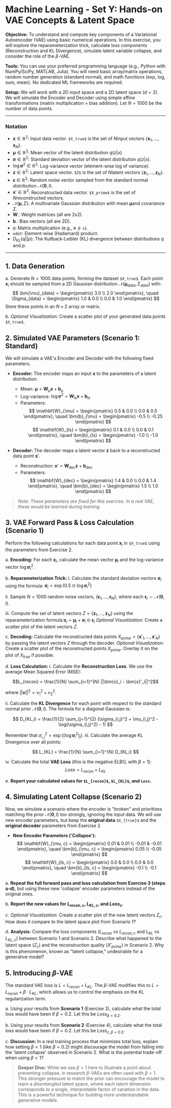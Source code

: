 # Machine Learning - Set Y: Hands-on VAE Concepts & Latent Space

**Objective:** To understand and compute key components of a Variational Autoencoder (VAE) using basic numerical operations. In this exercise, you will explore the reparameterization trick, calculate loss components (Reconstruction and KL Divergence), simulate latent variable collapse, and consider the role of the $\beta$-VAE.

**Tools:** You can use your preferred programming language (e.g., Python with NumPy/SciPy, MATLAB, Julia). You will need basic array/matrix operations, random number generation (standard normal), and math functions (exp, log, sum, mean). No dedicated ML frameworks are required.

**Setup:** We will work with a 2D input space and a 2D latent space ($d=2$). We will simulate the Encoder and Decoder using simple affine transformations (matrix multiplication + bias addition). Let $N=1000$ be the number of data points.

---

### **Notation**

*   $\bm{x} \in \mathbb{R}^2$: Input data vector. `$X_true$` is the set of $N$input vectors $\{\bm{x}_1, ..., \bm{x}_N\}$.
*   $\bm{\mu} \in \mathbb{R}^2$: Mean vector of the latent distribution $q(z|x)$.
*   $\bm{\sigma} \in \mathbb{R}^2$: Standard deviation vector of the latent distribution $q(z|x)$.
*   $\log \bm{\sigma}^2 \in \mathbb{R}^2$: Log-variance vector (element-wise log of variance).
*   $\bm{z} \in \mathbb{R}^2$: Latent space vector. `$Z$` is the set of $N$latent vectors $\{\bm{z}_1, ..., \bm{z}_N\}$.
*   $\bm{\epsilon} \in \mathbb{R}^2$: Random noise vector sampled from the standard normal distribution $\mathcal{N}(\bm{0}, I)$.
*   $\bm{x}' \in \mathbb{R}^2$: Reconstructed data vector. `$X_prime$` is the set of $N$reconstructed vectors.
*   $\mathcal{N}(\bm{\mu}, \Sigma)$: A multivariate Gaussian distribution with mean $\bm{\mu}$and covariance $\Sigma$.
*   $\mathbf{W}_{\cdot}$: Weight matrices (all are 2x2).
*   $\bm{b}_{\cdot}$: Bias vectors (all are 2D).
*   `@`: Matrix multiplication (e.g., `W @ x`).
*   `odot`: Element-wise (Hadamard) product.
*   $D_{KL}(q || p)$: The Kullback-Leibler (KL) divergence between distributions $q$ and $p$.

---

## 1. Data Generation

a. Generate $N=1000$ data points, forming the dataset `$X_true$`. Each point $\bm{x}_i$ should be sampled from a 2D Gaussian distribution $\mathcal{N}(\bm{\mu}_{data}, \Sigma_{data})$ with:
   $$
   \bm{\mu}_{data} = \begin{pmatrix} 3.0 \\ 2.0 \end{pmatrix}, \quad \Sigma_{data} = \begin{pmatrix} 1.0 & 0.0 \\ 0.0 & 1.0 \end{pmatrix}
   $$
   Store these points in an $N \times 2$ array or matrix.

b. *Optional Visualization:* Create a scatter plot of your generated data points `$X_true$`.

## 2. Simulated VAE Parameters (Scenario 1: Standard)

We will simulate a VAE's Encoder and Decoder with the following fixed parameters.

*   **Encoder:** The encoder maps an input $\bm{x}$ to the parameters of a latent distribution.
    -   Mean: $\bm{\mu} = \mathbf{W}_{\mu} \bm{x} + \bm{b}_{\mu}$
    -   Log-variance: $\log \bm{\sigma}^2 = \mathbf{W}_{ls} \bm{x} + \bm{b}_{ls}$
    -   Parameters:
        $$
        \mathbf{W}_{\mu} = \begin{pmatrix} 0.5 & 0.0 \\ 0.0 & 0.5 \end{pmatrix}, \quad \bm{b}_{\mu} = \begin{pmatrix} -0.5 \\ -0.25 \end{pmatrix}
        $$
        $$
        \mathbf{W}_{ls} = \begin{pmatrix} 0.1 & 0.0 \\ 0.0 & 0.1 \end{pmatrix}, \quad \bm{b}_{ls} = \begin{pmatrix} -1.0 \\ -1.0 \end{pmatrix}
        $$

*   **Decoder:** The decoder maps a latent vector $\bm{z}$ back to a reconstructed data point $\bm{x}'$.
    -   Reconstruction: $\bm{x}' = \mathbf{W}_{dec} \bm{z} + \bm{b}_{dec}$
    -   Parameters:
        $$
        \mathbf{W}_{dec} = \begin{pmatrix} 1.4 & 0.0 \\ 0.0 & 1.4 \end{pmatrix}, \quad \bm{b}_{dec} = \begin{pmatrix} 1.5 \\ 1.0 \end{pmatrix}
        $$

> *Note: These parameters are fixed for this exercise. In a real VAE, these would be learned during training.*

## 3. VAE Forward Pass & Loss Calculation (Scenario 1)

Perform the following calculations for each data point $\bm{x}_i$ in `$X_true$` using the parameters from Exercise 2.

a. **Encoding:** For each $\bm{x}_i$, calculate the mean vector $\bm{\mu}_i$ and the log-variance vector $\log \bm{\sigma}^2_i$.

b. **Reparameterization Trick:**
   i.  Calculate the standard deviation vectors $\bm{\sigma}_i$ using the formula:
       $\bm{\sigma}_i = \exp(0.5 \odot \log \bm{\sigma}^2_i)$

   ii. Sample $N=1000$ random noise vectors, $\{\bm{\epsilon}_1, ..., \bm{\epsilon}_N\}$, where each $\bm{\epsilon}_i \sim \mathcal{N}(\bm{0}, I)$.

   iii. Compute the set of latent vectors $Z = \{\bm{z}_1, ..., \bm{z}_N\}$ using the reparameterization formula:$\bm{z}_i = \bm{\mu}_i + \bm{\sigma}_i \odot \bm{\epsilon}_i$
   *Optional Visualization:* Create a scatter plot of the latent vectors $Z$.

c. **Decoding:** Calculate the reconstructed data points $X_{prime} = \{\bm{x}'_1, ..., \bm{x}'_N\}$ by passing the latent vectors $Z$ through the decoder.
   *Optional Visualization:* Create a scatter plot of the reconstructed points $X_{prime}$. Overlay it on the plot of $X_{true}$ if possible.

d. **Loss Calculation:**
   i.  Calculate the **Reconstruction Loss**. We use the average Mean Squared Error (MSE):

$$L_{recon} = \frac{1}{N} \sum_{i=1}^{N} ||\bm{x}_i - \bm{x}'_i||^2$$
      
where $||\bm{v}||^2 = v_1^2 + v_2^2$.

   ii. Calculate the **KL Divergence** for each point with respect to the standard normal prior $\mathcal{N}(\bm{0}, I)$. The formula for a diagonal Gaussian is:

$$
D_{KL,i} = \frac{1}{2} \sum_{j=1}^{2} (\sigma_{i,j}^2 + \mu_{i,j}^2 - \log(\sigma_{i,j}^2) - 1)
$$

Remember that $\sigma_{i,j}^2 = \exp((\log \bm{\sigma}^2_i)_j)$.
   iii. Calculate the average KL Divergence over all points:

$$
L_{KL} = \frac{1}{N} \sum_{i=1}^{N} D_{KL,i}
$$
       
   iv. Calculate the total **VAE Loss** (this is the negative ELBO, with $\beta=1$):
$$
Loss = L_{recon} + L_{KL}
$$

e. **Report your calculated values for `$L_{recon}$`, `$L_{KL}$`, and `Loss`.**

## 4. Simulating Latent Collapse (Scenario 2)

Now, we simulate a scenario where the encoder is "broken" and prioritizes matching the prior $\mathcal{N}(\bm{0}, I)$ too strongly, ignoring the input data. We will use new encoder parameters, but keep the **original data** `$X_{true}$` and the **original decoder** parameters from Exercise 2.

*   **New Encoder Parameters ('Collapse'):**
    $$
    \mathbf{W}_{\mu, c} = \begin{pmatrix} 0.01 & 0.01 \\ -0.01 & -0.01 \end{pmatrix}, \quad \bm{b}_{\mu, c} = \begin{pmatrix} 0.05 \\ -0.05 \end{pmatrix}
    $$
    $$
    \mathbf{W}_{ls, c} = \begin{pmatrix} 0.0 & 0.0 \\ 0.0 & 0.0 \end{pmatrix}, \quad \bm{b}_{ls, c} = \begin{pmatrix} -0.1 \\ -0.1 \end{pmatrix}
    $$

a. **Repeat the full forward pass and loss calculation from Exercise 3 (steps a-d)**, but using these new 'collapse' encoder parameters instead of the original ones.

b. **Report the new values for $L_{recon, c}$, $L_{KL, c}$, and $Loss_c$.**

c. *Optional Visualization:* Create a scatter plot of the new latent vectors $Z_c$. How does it compare to the latent space plot from Scenario 1?

d. **Analysis:** Compare the loss components ($L_{recon}$ vs $L_{recon, c}$ and $L_{KL}$ vs $L_{KL, c}$) between Scenario 1 and Scenario 2. Describe what happened to the latent space ($Z_c$) and the reconstruction quality ($X'_{prime}$) in Scenario 2. Why is this phenomenon, known as "latent collapse," undesirable for a generative model?

## 5. Introducing $\beta$-VAE

The standard VAE loss is $L = L_{recon} + L_{KL}$. The $\beta$-VAE modifies this to $L = L_{recon} + \beta \cdot L_{KL}$, which allows us to control the emphasis on the KL regularization term.

a. Using your results from **Scenario 1** (Exercise 3), calculate what the total loss would have been if $\beta = 0.2$. Let this be $Loss_{\beta=0.2}$.

b. Using your results from **Scenario 2** (Exercise 4), calculate what the total loss would have been if $\beta = 0.2$. Let this be $Loss_{c, \beta=0.2}$.

c. **Discussion:** In a real training process that minimizes total loss, explain how setting $\beta < 1$ (like $\beta=0.2$) might discourage the model from falling into the 'latent collapse' observed in Scenario 2. What is the potential trade-off when using $\beta < 1$?

> **Deeper Dive:** While we use $\beta < 1$ here to illustrate a point about preventing collapse, in research $\beta$-VAEs are often used with $\beta > 1$. This stronger pressure to match the prior can encourage the model to learn a *disentangled* latent space, where each latent dimension corresponds to a single, interpretable factor of variation in the data. This is a powerful technique for building more understandable generative models.